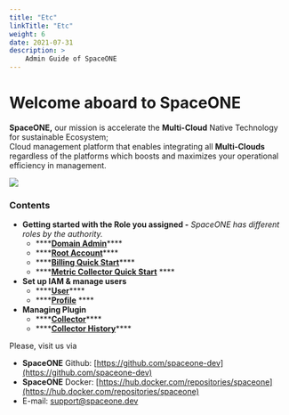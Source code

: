 ```yaml
---
title: "Etc"
linkTitle: "Etc"
weight: 6
date: 2021-07-31
description: >
    Admin Guide of SpaceONE
---
```


# Welcome aboard to SpaceONE

**SpaceONE,** our mission is accelerate the **Multi-Cloud** Native Technology for sustainable Ecosystem;   
Cloud management platform that enables integrating all **Multi-Clouds** regardless of the platforms which boosts and maximizes your operational efficiency in management.

![](img/admin_guide_main_01.png)


### **Contents**

* **Getting started with the Role you assigned -** _SpaceONE has different roles by the authority._
    * \*\*\*\*[**Domain Admin**](getting-started/domain-admin.md)\*\*\*\*
    * \*\*\*\*[**Root Account**](getting-started/root-account.md)\*\*\*\*
    * \*\*\*\*[**Billing Quick Start**](getting-started/billing-quick-start.md)\*\*\*\*
    * \*\*\*\*[**Metric Collector Quick Start**](getting-started/metric-collector-quick-start.md) ****
* **Set up IAM & manage users**
    * \*\*\*\*[**User**](https://spaceone-dev.gitbook.io/user-guide/identity/user)\*\*\*\*
    * \*\*\*\*[**Profile**](etc/profile.md) ****
* **Managing Plugin**
    * \*\*\*\*[**Collector**](plugin/collector.md)\*\*\*\*
    * \*\*\*\*[**Collector History**](management/collector-history.md)\*\*\*\*



Please, visit us via

* **SpaceONE**  Github: [https://github.com/spaceone-dev](https://github.com/spaceone-dev)
* **SpaceONE**  Docker: [https://hub.docker.com/repositories/spaceone](https://hub.docker.com/repositories/spaceone)
* E-mail: support@spaceone.dev



